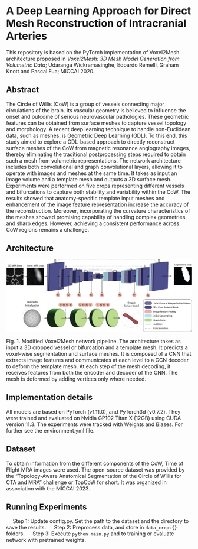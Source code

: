 # A Deep Learning Approach for Direct Mesh Reconstruction of Intracranial Arteries

This repository is based on the PyTorch implementation of Voxel2Mesh architecture proposed in *Voxel2Mesh: 3D Mesh Model Generation from Volumetric Data*; Udaranga Wickramasinghe, Edoardo Remelli, Graham Knott and Pascal Fua; MICCAI 2020. 

## Abstract

The Circle of Willis (CoW) is a group of vessels connecting major circulations of the brain. Its vascular geometry is believed to influence the onset and outcome of serious neurovascular pathologies. These geometric features can be obtained from surface meshes to capture vessel topology and morphology. A recent deep learning technique to handle non-Euclidean data, such as meshes, is Geometric Deep Learning (GDL). To this end, this study aimed to explore a GDL-based approach to directly reconstruct surface meshes of the CoW from magnetic resonance angiography images, thereby eliminating the traditional postprocessing steps required to obtain such a mesh from volumetric representations. The network architecture includes both convolutional and graph convolutional layers, allowing it to operate with images and meshes at the same time. It takes as input an image volume and a template mesh and outputs a 3D surface mesh. Experiments were performed on five crops representing different vessels and bifurcations to capture both stability and variability within the CoW. The results showed that anatomy-specific template input meshes and enhancement of the image feature representation increase the accuracy of the reconstruction. Moreover, incorporating the curvature characteristics of the meshes showed promising capability of handling complex geometries and sharp edges. However, achieving a consistent performance across CoW regions remains a challenge.

## Architecture
  
<p class="aligncenter">
    <img src="./images/networkf.png">
</p>
Fig. 1. Modified Voxel2Mesh network pipeline. The architecture takes as input a 3D cropped vessel or bifurcation and a template mesh. It predicts a voxel-wise segmentation and surface meshes. It is composed of a CNN that extracts image features and communicates at each level to a GCN decoder to deform the template mesh. At each step of the mesh decoding, it receives features from both the encoder and decoder of the CNN. The mesh is deformed by adding vertices only where needed.


## Implementation details

All models are based on PyTorch (v1.11.0), and PyTorch3d (v0.7.2). They were trained and evaluated on Nvidia GP102 Titan X (12GB) using CUDA version 11.3. The experiments were tracked with Weights and Biases. For further see the environment.yml file.

## Dataset
To obtain information from the different components of the CoW, Time of Flight MRA images were used. The open-source dataset was provided by the “Topology-Aware Anatomical Segmentation of the Circle of Willis for CTA and MRA” challenge or [TopCoW](https://topcow23.grand-challenge.org/) for short. It was organized in association with the MICCAI 2023. 

## Running Experiments

&emsp; Step 1: Update config.py. Set the path to the dataset and the directory to save the results.
&emsp; Step 2: Preprocess data, and store in  ```data_crops{}``` folders.
&emsp; Step 3: Execute ```python main.py``` and to training or evaluate network with pretrained weights. 

